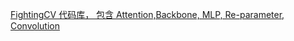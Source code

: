 [FightingCV 代码库， 包含 Attention,Backbone, MLP, Re-parameter, Convolution](https://github.com/xmu-xiaoma666/External-Attention-pytorch/tree/master?tab=readme-ov-file#re-parameter-series)
